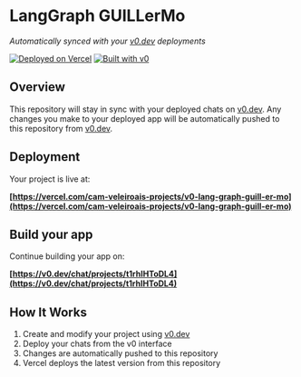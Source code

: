 # LangGraph GUILLerMo

*Automatically synced with your [v0.dev](https://v0.dev) deployments*

[![Deployed on Vercel](https://img.shields.io/badge/Deployed%20on-Vercel-black?style=for-the-badge&logo=vercel)](https://vercel.com/cam-veleiroais-projects/v0-lang-graph-guill-er-mo)
[![Built with v0](https://img.shields.io/badge/Built%20with-v0.dev-black?style=for-the-badge)](https://v0.dev/chat/projects/t1rhIHToDL4)

## Overview

This repository will stay in sync with your deployed chats on [v0.dev](https://v0.dev).
Any changes you make to your deployed app will be automatically pushed to this repository from [v0.dev](https://v0.dev).

## Deployment

Your project is live at:

**[https://vercel.com/cam-veleiroais-projects/v0-lang-graph-guill-er-mo](https://vercel.com/cam-veleiroais-projects/v0-lang-graph-guill-er-mo)**

## Build your app

Continue building your app on:

**[https://v0.dev/chat/projects/t1rhIHToDL4](https://v0.dev/chat/projects/t1rhIHToDL4)**

## How It Works

1. Create and modify your project using [v0.dev](https://v0.dev)
2. Deploy your chats from the v0 interface
3. Changes are automatically pushed to this repository
4. Vercel deploys the latest version from this repository